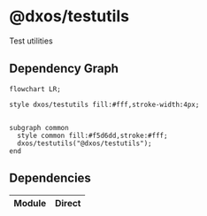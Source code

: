 # @dxos/testutils

Test utilities

## Dependency Graph

```mermaid
flowchart LR;

style dxos/testutils fill:#fff,stroke-width:4px;


subgraph common
  style common fill:#f5d6dd,stroke:#fff;
  dxos/testutils("@dxos/testutils");
end

```

## Dependencies

| Module | Direct |
|---|---|

